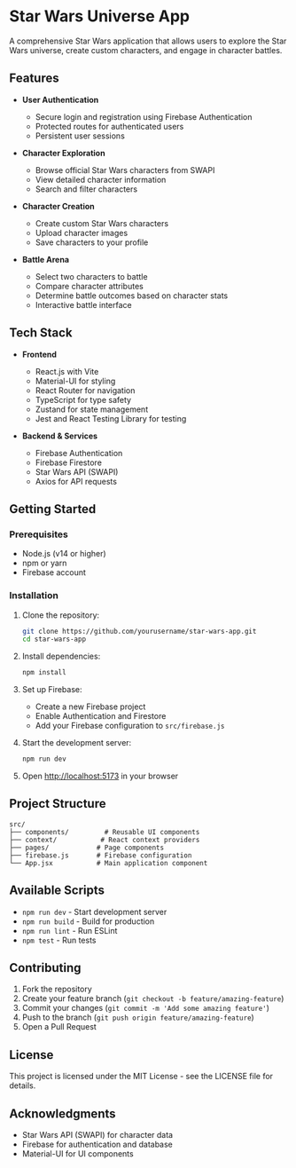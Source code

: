 # Star Wars Universe App

A comprehensive Star Wars application that allows users to explore the Star Wars universe, create custom characters, and engage in character battles.

## Features

- **User Authentication**
  - Secure login and registration using Firebase Authentication
  - Protected routes for authenticated users
  - Persistent user sessions

- **Character Exploration**
  - Browse official Star Wars characters from SWAPI
  - View detailed character information
  - Search and filter characters

- **Character Creation**
  - Create custom Star Wars characters
  - Upload character images
  - Save characters to your profile

- **Battle Arena**
  - Select two characters to battle
  - Compare character attributes
  - Determine battle outcomes based on character stats
  - Interactive battle interface

## Tech Stack

- **Frontend**
  - React.js with Vite
  - Material-UI for styling
  - React Router for navigation
  - TypeScript for type safety
  - Zustand for state management
  - Jest and React Testing Library for testing

- **Backend & Services**
  - Firebase Authentication
  - Firebase Firestore
  - Star Wars API (SWAPI)
  - Axios for API requests

## Getting Started

### Prerequisites

- Node.js (v14 or higher)
- npm or yarn
- Firebase account

### Installation

1. Clone the repository:
   ```bash
   git clone https://github.com/yourusername/star-wars-app.git
   cd star-wars-app
   ```

2. Install dependencies:
   ```bash
   npm install
   ```

3. Set up Firebase:
   - Create a new Firebase project
   - Enable Authentication and Firestore
   - Add your Firebase configuration to `src/firebase.js`

4. Start the development server:
   ```bash
   npm run dev
   ```

5. Open [http://localhost:5173](http://localhost:5173) in your browser

## Project Structure

```
src/
├── components/         # Reusable UI components
├── context/           # React context providers
├── pages/            # Page components
├── firebase.js       # Firebase configuration
└── App.jsx           # Main application component
```

## Available Scripts

- `npm run dev` - Start development server
- `npm run build` - Build for production
- `npm run lint` - Run ESLint
- `npm test` - Run tests

## Contributing

1. Fork the repository
2. Create your feature branch (`git checkout -b feature/amazing-feature`)
3. Commit your changes (`git commit -m 'Add some amazing feature'`)
4. Push to the branch (`git push origin feature/amazing-feature`)
5. Open a Pull Request

## License

This project is licensed under the MIT License - see the LICENSE file for details.

## Acknowledgments

- Star Wars API (SWAPI) for character data
- Firebase for authentication and database
- Material-UI for UI components
